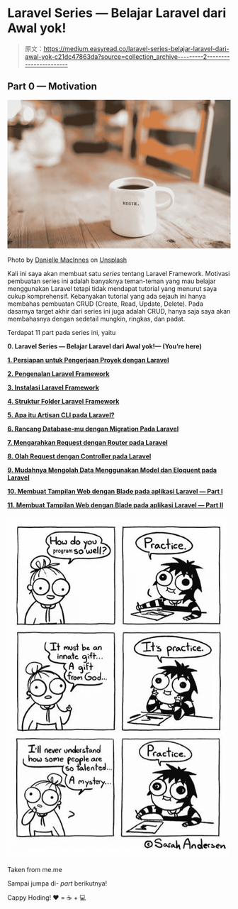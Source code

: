 # Laravel Series — Belajar Laravel dari Awal yok!

> 原文：<https://medium.easyread.co/laravel-series-belajar-laravel-dari-awal-yok-c21dc47863da?source=collection_archive---------2----------------------->

## Part 0 — Motivation

![](img/9de4a6a5694f1c8633a595783a56bb14.png)

Photo by [Danielle MacInnes](https://unsplash.com/@dsmacinnes?utm_source=medium&utm_medium=referral) on [Unsplash](https://unsplash.com?utm_source=medium&utm_medium=referral)

Kali ini saya akan membuat satu *series* tentang Laravel Framework. Motivasi pembuatan series ini adalah banyaknya teman-teman yang mau belajar menggunakan Laravel tetapi tidak mendapat tutorial yang menurut saya cukup komprehensif. Kebanyakan tutorial yang ada sejauh ini hanya membahas pembuatan CRUD (Create, Read, Update, Delete). Pada dasarnya target akhir dari series ini juga adalah CRUD, hanya saja saya akan membahasnya dengan sedetail mungkin, ringkas, dan padat.

Terdapat 11 part pada series ini, yaitu

**0\. Laravel Series — Belajar Laravel dari Awal yok!— (You’re here)**

[**1\. Persiapan untuk Pengerjaan Proyek dengan Laravel**](https://medium.com/easyread/persiapan-untuk-pengerjaan-proyek-dengan-laravel-2f9a99146313)

[**2\. Pengenalan Laravel Framework**](https://medium.com/easyread/pengenalan-laravel-framework-1c829b8164af)

[**3\. Instalasi Laravel Framework**](https://medium.com/easyread/instalasi-laravel-framework-41eeec1551ef)

[**4\. Struktur Folder Laravel Framework**](https://medium.com/easyread/struktur-folder-laravel-framework-299f0225cd55)

[**5\. Apa itu Artisan CLI pada Laravel?**](https://medium.com/easyread/apa-itu-artisan-cli-pada-laravel-62a94232a29a)

[**6\. Rancang Database-mu dengan Migration Pada Laravel**](https://medium.com/easyread/rancang-database-mu-dengan-migration-pada-laravel-28d419d0089e)

[**7\. Mengarahkan Request dengan Router pada Laravel**](https://medium.com/easyread/mengarahkan-request-dengan-router-pada-laravel-a0df91142f51)

[**8\. Olah Request dengan Controller pada Laravel**](https://medium.com/easyread/olah-request-dengan-controller-pada-laravel-a77b52235a4b)

[**9\. Mudahnya Mengolah Data Menggunakan Model dan Eloquent pada Laravel**](https://medium.com/easyread/mudahnya-mengolah-data-menggunakan-model-dan-eloquent-pada-laravel-80af915c80b5)

[**10\. Membuat Tampilan Web dengan Blade pada aplikasi Laravel — Part I**](https://medium.com/easyread/membuat-tampilan-web-dengan-blade-pada-aplikasi-laravel-part-i-c9f5ceee65e6)

[**11\. Membuat Tampilan Web dengan Blade pada aplikasi Laravel — Part II**](https://medium.com/easyread/membuat-tampilan-web-dengan-blade-pada-aplikasi-laravel-part-ii-9e233233972a)

![](img/c258887b5d2f41a858bdb602bbaa2a9a.png)

Taken from me.me

Sampai jumpa di- *part* berikutnya!

Cappy Hoding! ❤️ = ☕️ + 💻